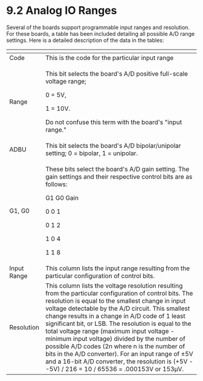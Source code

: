 # 9.2 Analog IO Ranges

Several of the boards support programmable input ranges and resolution. For these boards, a table has been included detailing all possible A/D range settings. Here is a detailed description of the data in the tables:

<table>
  <thead>
    <tr>
      <th style="text-align:left"></th>
      <th style="text-align:left"></th>
    </tr>
  </thead>
  <tbody>
    <tr>
      <td style="text-align:left">Code</td>
      <td style="text-align:left">This is the code for the particular input range</td>
    </tr>
    <tr>
      <td style="text-align:left">Range</td>
      <td style="text-align:left">
        <p>This bit selects the board&apos;s A/D positive full-scale voltage range;</p>
        <p>0 = 5V,</p>
        <p>1 = 10V.</p>
        <p>Do not confuse this term with the board&apos;s &quot;input range.&quot;</p>
      </td>
    </tr>
    <tr>
      <td style="text-align:left">ADBU</td>
      <td style="text-align:left">This bit selects the board&apos;s A/D bipolar/unipolar setting; 0 = bipolar,
        1 = unipolar.</td>
    </tr>
    <tr>
      <td style="text-align:left">G1, G0</td>
      <td style="text-align:left">
        <p>These bits select the board&apos;s A/D gain setting. The gain settings
          and their respective control bits are as follows:</p>
        <p>G1 G0 Gain</p>
        <p>0 0 1</p>
        <p>0 1 2</p>
        <p>1 0 4</p>
        <p>1 1 8</p>
      </td>
    </tr>
    <tr>
      <td style="text-align:left">Input Range</td>
      <td style="text-align:left">This column lists the input range resulting from the particular configuration
        of control bits.</td>
    </tr>
    <tr>
      <td style="text-align:left">Resolution</td>
      <td style="text-align:left">This column lists the voltage resolution resulting from the particular
        configuration of control bits. The resolution is equal to the smallest
        change in input voltage detectable by the A/D circuit. This smallest change
        results in a change in A/D code of 1 least significant bit, or LSB. The
        resolution is equal to the total voltage range (maximum input voltage -
        minimum input voltage) divided by the number of possible A/D codes (2n
        where n is the number of bits in the A/D converter). For an input range
        of &#xB1;5V and a 16-bit A/D converter, the resolution is (+5V - -5V) /
        216 = 10 / 65536 = .000153V or 153&#x3BC;V.</td>
    </tr>
  </tbody>
</table>

